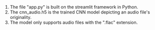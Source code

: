 1. The file "app.py" is built on the streamlit framework in Python. 
2. The cnn_audio.h5 is the trained CNN model depicting an audio file's originality.
3. The model only supports audio files with the ".flac" extension.
